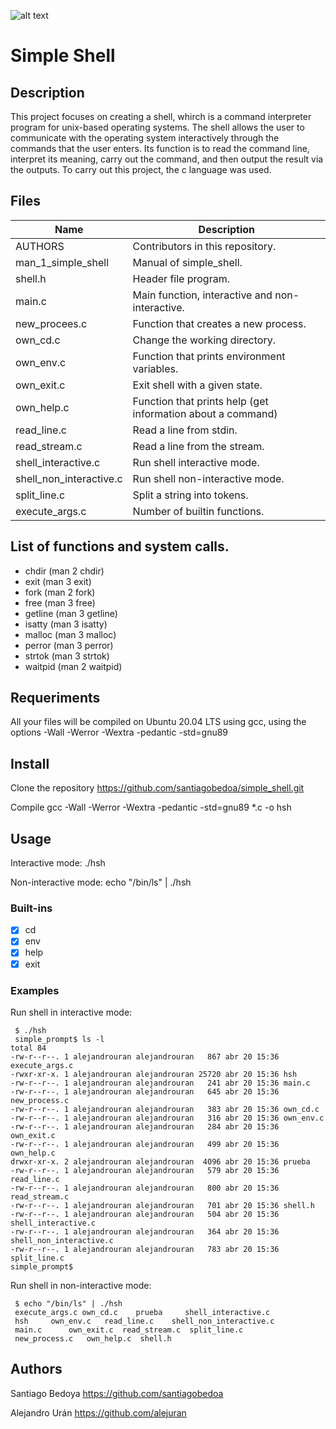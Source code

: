 ![alt text](/home/alejandrouran/Documentos/imageshell.png)

# Simple Shell

## Description

This project focuses on creating a shell, whirch is a command interpreter program for unix-based operating systems.
The shell allows the user to communicate with the operating system interactively through the commands that the user enters.
Its function is to read the command line, interpret its meaning, carry out the command, and then output the result via the outputs.
To carry out this project, the c language was used.

## Files

| Name | Description |
| ------------------------------ | -------------------------------------------- |
| AUTHORS | Contributors in this repository.|
| man_1_simple_shell | Manual of simple_shell. |
| shell.h | Header file program. |
| main.c | Main function, interactive and non-interactive. |
| new_procees.c | Function that creates a new process. |
| own_cd.c | Change the working directory. |
| own_env.c | Function that prints environment variables. |
| own_exit.c | Exit shell with a given state. |
| own_help.c | Function that prints help (get information about a command) |
| read_line.c | Read a line from stdin. |
| read_stream.c | Read a line from the stream. |
| shell_interactive.c | Run shell interactive mode. |
| shell_non_interactive.c | Run shell non-interactive mode. |
| split_line.c | Split a string into tokens. |
| execute_args.c | Number of builtin functions. |

## List of functions and system calls.

* chdir (man 2 chdir)
* exit (man 3 exit)
* fork (man 2 fork)
* free (man 3 free)
* getline (man 3 getline)
* isatty (man 3 isatty)
* malloc (man 3 malloc)
* perror (man 3 perror)
* strtok (man 3 strtok)
* waitpid (man 2 waitpid)


## Requeriments

All your files will be compiled on Ubuntu 20.04 LTS using gcc, using the options -Wall -Werror -Wextra -pedantic -std=gnu89

## Install

Clone the repository https://github.com/santiagobedoa/simple_shell.git

Compile gcc -Wall -Werror -Wextra -pedantic -std=gnu89 *.c -o hsh

## Usage

Interactive mode: ./hsh

Non-interactive mode: echo "/bin/ls" | ./hsh

### Built-ins

* [x] cd
* [x] env
* [x] help
* [x] exit

### Examples

Run shell in interactive mode:

```
 $ ./hsh
 simple_prompt$ ls -l
total 84
-rw-r--r--. 1 alejandrouran alejandrouran   867 abr 20 15:36 execute_args.c
-rwxr-xr-x. 1 alejandrouran alejandrouran 25720 abr 20 15:36 hsh
-rw-r--r--. 1 alejandrouran alejandrouran   241 abr 20 15:36 main.c
-rw-r--r--. 1 alejandrouran alejandrouran   645 abr 20 15:36 new_process.c
-rw-r--r--. 1 alejandrouran alejandrouran   383 abr 20 15:36 own_cd.c
-rw-r--r--. 1 alejandrouran alejandrouran   316 abr 20 15:36 own_env.c
-rw-r--r--. 1 alejandrouran alejandrouran   284 abr 20 15:36 own_exit.c
-rw-r--r--. 1 alejandrouran alejandrouran   499 abr 20 15:36 own_help.c
drwxr-xr-x. 2 alejandrouran alejandrouran  4096 abr 20 15:36 prueba
-rw-r--r--. 1 alejandrouran alejandrouran   579 abr 20 15:36 read_line.c
-rw-r--r--. 1 alejandrouran alejandrouran   800 abr 20 15:36 read_stream.c
-rw-r--r--. 1 alejandrouran alejandrouran   701 abr 20 15:36 shell.h
-rw-r--r--. 1 alejandrouran alejandrouran   504 abr 20 15:36 shell_interactive.c
-rw-r--r--. 1 alejandrouran alejandrouran   364 abr 20 15:36 shell_non_interactive.c
-rw-r--r--. 1 alejandrouran alejandrouran   783 abr 20 15:36 split_line.c
simple_prompt$ 
```
Run shell in non-interactive mode:

```
 $ echo "/bin/ls" | ./hsh
 execute_args.c own_cd.c    prueba     shell_interactive.c
 hsh     own_env.c   read_line.c    shell_non_interactive.c
 main.c      own_exit.c  read_stream.c  split_line.c
 new_process.c   own_help.c  shell.h
```

## Authors

Santiago Bedoya https://github.com/santiagobedoa

Alejandro Urán https://github.com/alejuran
